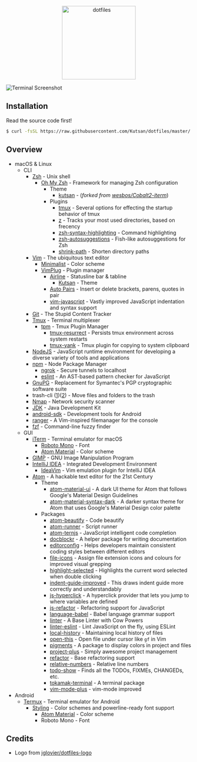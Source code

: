 <p align="center">
	<img alt="dotfiles" width="200" src="https://raw.githubusercontent.com/jglovier/dotfiles-logo/master/dotfiles-logo.png">
</p>

![Terminal Screenshot][screenshot]

## Installation

Read the source code first!

```bash
$ curl -fsSL https://raw.githubusercontent.com/Kutsan/dotfiles/master/.tools/install.sh | bash
```

## Overview

- macOS & Linux
	- CLI
		- [Zsh](http://www.zsh.org) - Unix shell
			- [Oh My Zsh](https://github.com/robbyrussell/oh-my-zsh) - Framework for managing Zsh configuration
				- Theme
					- [kutsan](https://github.com/Kutsan/dotfiles/blob/master/.oh-my-zsh/themes/kutsan.zsh-theme) - (_forked from [wesbos/Cobalt2-iterm](https://github.com/wesbos/Cobalt2-iterm)_)
				- Plugins
					- [tmux](https://github.com/robbyrussell/oh-my-zsh/wiki/Plugins#tmux) - Several options for effecting the startup behavior of tmux
					- [z](https://github.com/robbyrussell/oh-my-zsh/tree/master/plugins/z) - Tracks your most used directories, based on frecency
					- [zsh-syntax-highlighting](https://github.com/zsh-users/zsh-syntax-highlighting) - Command highlighting
					- [zsh-autosuggestions](https://github.com/zsh-users/zsh-autosuggestions) - Fish-like autosuggestions for Zsh
					- [shrink-path](https://github.com/robbyrussell/oh-my-zsh/tree/master/plugins/shrink-path) - Shorten directory paths
		- [Vim](http://www.vim.org) - The ubiquitous text editor
			- [Minimalist](https://github.com/dikiaap/minimalist) - Color scheme
			- [VimPlug](https://github.com/junegunn/vim-plug) - Plugin manager
				- [Airline](https://github.com/vim-airline/vim-airline) - Statusline bar & tabline
					- [Kutsan](https://github.com/Kutsan/dotfiles/blob/master/.vim/autoload/airline/themes/kutsan.vim) - Theme
				- [Auto Pairs](https://github.com/jiangmiao/auto-pairs) - Insert or delete brackets, parens, quotes in pair
				- [vim-javascript](https://github.com/pangloss/vim-javascript) - Vastly improved JavaScript indentation and syntax support
		- [Git](https://git-scm.com) - The Stupid Content Tracker
		- [Tmux](https://tmux.github.io) - Terminal multiplexer
			- [tpm](https://github.com/tmux-plugins/tpm) - Tmux Plugin Manager
				- [tmux-resurrect](https://github.com/tmux-plugins/tmux-resurrect) - Persists tmux environment across system restarts
				- [tmux-yank](https://github.com/tmux-plugins/tmux-yank) - Tmux plugin for copying to system clipboard
		- [NodeJS](https://nodejs.org) - JavaScript runtime environment for developing a diverse variety of tools and applications
		- [npm](https://www.npmjs.com) - Node Package Manager
			- [ngrok](https://www.npmjs.com/package/ngrok) - Secure tunnels to localhost
			- [eslint](https://www.npmjs.com/package/eslint) - An AST-based pattern checker for JavaScript
		- [GnuPG](https://www.gnupg.org) - Replacement for Symantec's PGP cryptographic software suite
		- trash-cli ([1](https://github.com/andreafrancia/trash-cli))([2](http://hasseg.org/trash)) - Move files and folders to the trash
		- [Nmap](https://nmap.org) - Network security scanner
		- [JDK](http://www.oracle.com) - Java Development Kit
		- [android-sdk](https://developer.android.com/studio/index.html) - Development tools for Android
		- [ranger](https://github.com/ranger/ranger) - A Vim-inspired filemanager for the console
		- [fzf](https://github.com/junegunn/fzf) - Command-line fuzzy finder
	- GUI
		- [iTerm](https://www.iterm2.com) - Terminal emulator for macOS
			- [Roboto Mono](https://github.com/powerline/fonts) - Font
			- [Atom Material](https://github.com/Kutsan/dotfiles/blob/master/.config/iterm/AtomMaterial.itermcolors) - Color scheme
		- [GIMP](https://www.gimp.org) - GNU Image Manipulation Program
		- [IntelliJ IDEA](https://www.jetbrains.com/idea) - Integrated Development Environment
			- [IdeaVim](https://github.com/JetBrains/ideavim) - Vim emulation plugin for IntelliJ IDEA
		- [Atom](https://atom.io) - A hackable text editor for the 21st Century
			- Theme
				- [atom-material-ui](https://atom.io/packages/atom-material-ui) - A dark UI theme for Atom that follows Google's Material Design Guidelines
				- [atom-material-syntax-dark](https://atom.io/packages/atom-material-syntax-dark) - A darker syntax theme for Atom that uses Google's Material Design color palette
			- Packages
				- [atom-beautify](https://atom.io/packages/atom-beautify) - Code beautify
				- [atom-runner](https://atom.io/packages/atom-runner) - Script runner
				- [atom-ternjs](https://atom.io/packages/atom-ternjs) - JavaScript intelligent code completion
				- [docblockr](https://atom.io/packages/docblockr) - A helper package for writing documentation
				- [editorconfig](https://atom.io/packages/editorconfig) - Helps developers maintain consistent coding styles between different editors
				- [file-icons](https://atom.io/packages/file-icons) - Assign file extension icons and colours for improved visual grepping
				- [highlight-selected](https://atom.io/packages/highlight-selected) - Highlights the current word selected when double clicking
				- [indent-guide-improved](https://atom.io/packages/indent-guide-improved) - This draws indent guide more correctly and understandably
				- [js-hyperclick](https://atom.io/packages/js-hyperclick) - A hyperclick provider that lets you jump to where variables are defined
				- [js-refactor](https://atom.io/packages/js-refactor) - Refactoring support for JavaScript
				- [language-babel](https://atom.io/packages/js-refactor) - Babel language grammar support
				- [linter](https://atom.io/packages/linter) - A Base Linter with Cow Powers
				- [linter-eslint](https://atom.io/packages/linter-eslint) - Lint JavaScript on the fly, using ESLint
				- [local-history](https://atom.io/packages/local-history) - Maintaining local history of files
				- [open-this](https://atom.io/packages/open-this) - Open file under cursor like `gf` in Vim
				- [pigments](https://atom.io/packages/pigments) - A package to display colors in project and files
				- [project-plus](https://atom.io/packages/project-plus) - Simply awesome project management
				- [refactor](https://atom.io/packages/refactor) - Base refactoring support
				- [relative-numbers](https://atom.io/packages/relative-numbers) - Relative line numbers
				- [todo-show](https://atom.io/packages/todo-show) - Finds all the TODOs, FIXMEs, CHANGEDs, etc.
				- [tokamak-terminal](https://atom.io/packages/tokamak-terminal) - A terminal package
				- [vim-mode-plus](https://atom.io/packages/vim-mode-plus) - vim-mode improved
- Android
	- [Termux](https://play.google.com/store/apps/details?id=com.termux) - Terminal emulator for Android
		- [Styling](https://play.google.com/store/apps/details?id=com.termux.styling) - Color schemes and powerline-ready font support
			- [Atom Material](https://github.com/Kutsan/dotfiles/blob/master/.termux/colors.properties) - Color scheme
			- Roboto Mono - Font

## Credits

- Logo from [jglovier/dotfiles-logo](https://github.com/jglovier/dotfiles-logo)

[screenshot]: https://i.imgur.com/C4uj1c9.png
